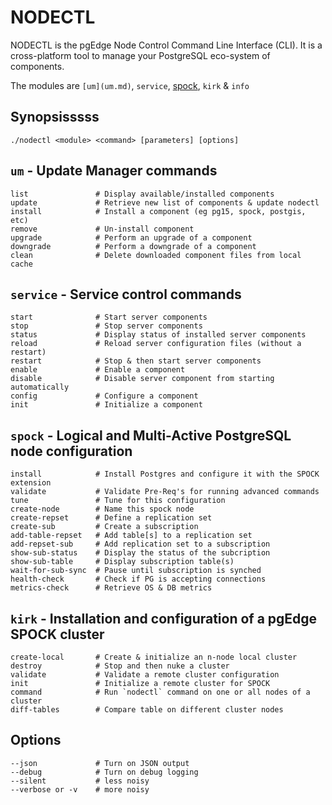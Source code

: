 # NODECTL
NODECTL is the pgEdge Node Control Command Line Interface (CLI).  It is a 
cross-platform tool to manage your PostgreSQL eco-system of components.

The modules are `[um](um.md)`, `service`, [spock](spock.md), `kirk` & `info`

## Synopsisssss
```
./nodectl <module> <command> [parameters] [options] 
```

## `um` - Update Manager commands 
```
list               # Display available/installed components 
update             # Retrieve new list of components & update nodectl
install            # Install a component (eg pg15, spock, postgis, etc)
remove             # Un-install component
upgrade            # Perform an upgrade of a component
downgrade          # Perform a downgrade of a component
clean              # Delete downloaded component files from local cache
```

## `service` - Service control commands
```
start              # Start server components
stop               # Stop server components
status             # Display status of installed server components
reload             # Reload server configuration files (without a restart)
restart            # Stop & then start server components
enable             # Enable a component
disable            # Disable server component from starting automatically
config             # Configure a component
init               # Initialize a component
```

## `spock` - Logical and Multi-Active PostgreSQL node configuration
```
install            # Install Postgres and configure it with the SPOCK extension
validate           # Validate Pre-Req's for running advanced commands
tune               # Tune for this configuration
create-node        # Name this spock node
create-repset      # Define a replication set
create-sub         # Create a subscription
add-table-repset   # Add table[s] to a replication set
add-repset-sub     # Add replication set to a subscription
show-sub-status    # Display the status of the subcription
show-sub-table     # Display subscription table(s)
wait-for-sub-sync  # Pause until subscription is synched
health-check       # Check if PG is accepting connections
metrics-check      # Retrieve OS & DB metrics
```

## `kirk` - Installation and configuration of a pgEdge SPOCK cluster
```
create-local       # Create & initialize an n-node local cluster
destroy            # Stop and then nuke a cluster
validate           # Validate a remote cluster configuration
init               # Initialize a remote cluster for SPOCK
command            # Run `nodectl` command on one or all nodes of a cluster
diff-tables        # Compare table on different cluster nodes
```

## Options
```
--json             # Turn on JSON output
--debug            # Turn on debug logging
--silent           # less noisy
--verbose or -v    # more noisy
```
